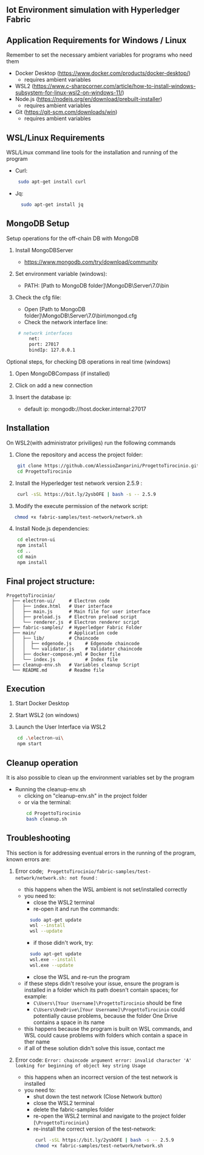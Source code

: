 ## Iot Environment simulation with Hyperledger Fabric

## Application Requirements for Windows / Linux 
Remember to set the necessary ambient variables for programs who need them
- Docker Desktop (https://www.docker.com/products/docker-desktop/)
    - requires ambient variables
- WSL2 (https://www.c-sharpcorner.com/article/how-to-install-windows-subsystem-for-linux-wsl2-on-windows-11/)
- Node.js (https://nodejs.org/en/download/prebuilt-installer)
    - requires ambient variables
- Git (https://git-scm.com/downloads/win)
    - requires ambient variables

## WSL/Linux Requirements
WSL/Linux command line tools for the installation and running of the program
- Curl: 
   ```bash
    sudo apt-get install curl
    ```
- Jq:
   ```bash
     sudo apt-get install jq
   ```

## MongoDB Setup
Setup operations for the off-chain DB with MongoDB

1. Install MongoDBServer 
   - https://www.mongodb.com/try/download/community

2. Set environment variable (windows):
   - PATH: [Path to MongoDB folder]\MongoDB\Server\7.0\bin

3. Check the cfg file:
   - Open [Path to MongoDB folder]\MongoDB\Server\7.0\bin\mongod.cfg 
   - Check the network interface line:
   ```bash
    # network interfaces
        net:
        port: 27017
        bindIp: 127.0.0.1
    ```
            
Optional steps, for checking DB operations in real time (windows)

1. Open MongoDBCompass (if installed)

2. Click on add a new connection

3. Insert the database ip:
   - default ip: mongodb://host.docker.internal:27017

## Installation
On WSL2(with administrator priviliges) run the following commands

1. Clone the repository and access the project folder:
```bash
    git clone https://github.com/AlessioZangarini/ProgettoTirocinio.git
    cd ProgettoTirocinio
```
2. Install the Hyperledger test network version 2.5.9 :
```bash
    curl -sSL https://bit.ly/2ysbOFE | bash -s -- 2.5.9
```

3. Modify the execute permission of the network script:
```bash
   chmod +x fabric-samples/test-network/network.sh
```
4. Install Node.js dependencies:
```bash
    cd electron-ui
    npm install
    cd ..
    cd main
    npm install
```
## Final project structure:
```
ProgettoTirocinio/
  ├── electron-ui/     # Electron code
  │   ├── index.html   # User interface
  │   ├── main.js      # Main file for user interface
  │   ├── preload.js   # Electron preload script
  │   └── renderer.js  # Electron renderer script
  ├── fabric-samples/  # Hyperledger Fabric Folder
  ├── main/            # Application code
  │   ├── lib/         # Chaincode 
  │   │  ├── edgenode.js     # Edgenode chaincode
  │   │  └── validator.js    # Validator chaincode
  │   ├── docker-compose.yml # Docker file
  │   └── index.js           # Index file
  ├── cleanup-env.sh   # Variables cleanup Script
  └── README.md        # Readme file
```
## Execution

1. Start Docker Desktop

2. Start WSL2 (on windows)

3. Launch the User Interface via WSL2
```bash
    cd .\electron-ui\
    npm start
```
 
## Cleanup operation
It is also possible to clean up the environment variables set by the program
- Running the cleanup-env.sh
    - clicking on "cleanup-env.sh" in the project folder
    - or via the terminal:
    ```bash
        cd ProgettoTirocinio
        bash cleanup.sh
    ```

## Troubleshooting
This section is for addressing eventual errors in the running of the program, known errors are:

1. Error code;  ``` ProgettoTirocinio/fabric-samples/test-network/network.sh: not found``` :
    - this happens when the WSL ambient is not set/installed correctly
    - you need to:
        - close the WSL2 terminal 
        - re-open it and run the commands:    
        ```bash
          sudo apt-get update
          wsl --install
          wsl --update
        ```
        - if those didn't work, try:
        ```bash
          sudo apt-get update
          wsl.exe --install
          wsl.exe --update
        ```
        - close the WSL and re-run the program
    - if these steps didn't resolve your issue, ensure the program is installed in a folder which its path doesn't contain spaces; for example:
        - ```C\Users\[Your Username]\ProgettoTirocinio``` should be fine
        - ```C\Users\OneDrive\[Your Username]\ProgettoTirocinio``` could potentially cause problems, because the folder One Drive contains a space in its name
    - this happens because the program is built on WSL commands, and WSL could cause problems with folders which contain a space in ther name
    - if all of these solution didn't solve this issue, contact me

2. Error code: ```Error: chaincode argument error: invalid character 'A' looking for beginning of object key string Usage```
    - this happens when an incorrect version of the test network is installed
    - you need to:
        - shut down the test network (Close Network button)
        - close the WSL2 terminal 
        - delete the fabric-samples folder
        - re-open the WSL2 terminal and navigate to the project folder (```\ProgettoTirocinio\```)
        - re-install the correct version of the test-network:
        ```bash 
            curl -sSL https://bit.ly/2ysbOFE | bash -s -- 2.5.9
            chmod +x fabric-samples/test-network/network.sh
        ```